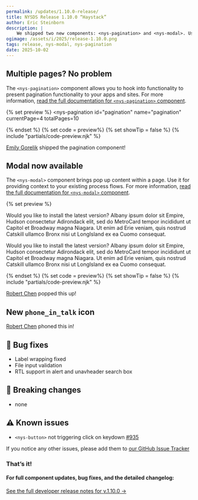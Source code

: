 ```yaml
---
permalink: /updates/1.10.0-release/
title: NYSDS Release 1.10.0 “Haystack”
author: Eric Steinborn
description: |
    We shipped two new components: <nys-pagination> and <nys-modal>. Use them to create dynamic experiences for your users.
ogimage: /assets/i/2025/release-1.10.0.png
tags: release, nys-modal, nys-pagination
date: 2025-10-02
---
```

<!-- 🪡 in the Haystack? -->
## Multiple pages? No problem
The `<nys-pagination>` component allows you to hook into functionality to present pagination functionality to your apps and sites. For more information, [read the full documentation for `<nys-pagination>` component](/components/pagination).

  {% set preview %}
  <nys-pagination
  id="pagination"
  name="pagination"
  currentPage=4
  totalPages=10
></nys-pagination>
  {% endset %}
  {% set code = preview%}
  {% set showTip = false %}
  {% include "partials/code-preview.njk" %}

[Emily Gorelik](https://github.com/emilygorelik) shipped the pagination component!

## Modal now available
The `<nys-modal>` component brings pop up content within a page. Use it for providing context to your existing process flows. For more information, [read the full documentation for `<nys-modal>` component](/components/modal).

  {% set preview %}
  <nys-button
          label="Open Modal"
          onclick="showModal();"
          type="button"
          id="open-modal-button"
        ></nys-button>
        <nys-modal
          id="modal1"
          heading="Update Available"
          subheading="A new version of this application is ready to install."
        >
          <p>
            Would you like to install the latest version? Albany ipsum dolor sit
            Empire, Hudson consectetur Adirondack elit, sed do MetroCard tempor
            incididunt ut Capitol et Broadway magna Niagara. Ut enim ad Erie
            veniam, quis nostrud Catskill ullamco Bronx nisi ut LongIsland ex ea
            Cuomo consequat.
          </p>
          <p>
            Would you like to install the latest version? Albany ipsum dolor sit
            Empire, Hudson consectetur Adirondack elit, sed do MetroCard tempor
            incididunt ut Capitol et Broadway magna Niagara. Ut enim ad Erie
            veniam, quis nostrud Catskill ullamco Bronx nisi ut LongIsland ex ea
            Cuomo consequat.
          </p>
          <div slot="actions">
            <nys-button label="Not now" variant="text" onclick="closeModal();"></nys-button>
            <nys-button label="Update" onclick="closeModal();"></nys-button>
          </div>
        </nys-modal>
        <script>
    function showModal() {
      const modal = document.getElementById('modal1');
      if (modal) {
        modal.open = true;
      }
    };
    function closeModal() {
      const modal = document.getElementById('modal1');
      if (modal) {
        modal.open = false;
      }
    };
    
  </script>
  {% endset %}
  {% set code = preview%}
  {% set showTip = false %}
  {% include "partials/code-preview.njk" %}

[Robert Chen](https://github.com/novacat35) popped this up!

## New `phone_in_talk` icon

<nys-icon name="phone_in_talk" size="4xl"></nys-icon>

[Robert Chen](https://github.com/novacat35) phoned this in!

## 🚨 Bug fixes
 - Label wrapping fixed
 - File input validation
 - RTL support in alert and unavheader search box

## 🚨 Breaking changes
 - none

## ⚠️ Known issues
- `<nys-button>` not triggering click on keydown [#935](https://github.com/ITS-HCD/nysds/issues/935)

If you notice any other issues, please add them to [our GitHub Issue Tracker](https://github.com/ITS-HCD/nysds/issues)

### That’s it!

#### For full component updates, bug fixes, and the detailed changelog:  
[See the full developer release notes for v.1.10.0 →](https://github.com/ITS-HCD/nysds/releases/tag/v1.10.0)